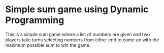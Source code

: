 # Simple sum game using Dynamic Programming
This is a simple sum game where a list of numbers are given and two players take turns selecting numbers from either end to come up with the maximum possible sum to win the game.
